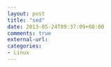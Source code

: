 ```yaml
---
layout: post
title: "sed"
date: 2013-05-24T09:37:09+08:00
comments: true
external-url: 
categories: 
- Linux
---
```

